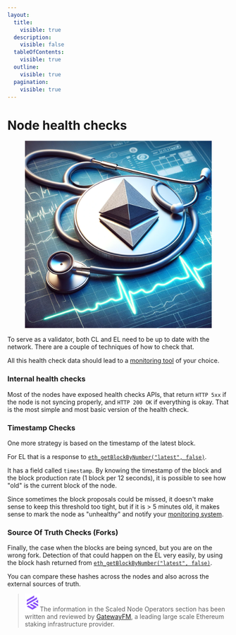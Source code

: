 ```yaml
---
layout:
  title:
    visible: true
  description:
    visible: false
  tableOfContents:
    visible: true
  outline:
    visible: true
  pagination:
    visible: true
---
```


# Node health checks

<figure><img src="../.gitbook/assets/image (106).png" alt="" width="563"><figcaption></figcaption></figure>

To serve as a validator, both CL and EL need to be up to date with the network. There are a couple of techniques of how to check that.

All this health check data should lead to a [monitoring tool](https://github.com/gateway-fm/validator-kb/blob/main/reference/nodes/monitoring.md) of your choice.

### Internal health checks

Most of the nodes have exposed health checks APIs, that return `HTTP 5xx` if the node is not syncing properly, and `HTTP 200 OK` if everything is okay. That is the most simple and most basic version of the health check.

### Timestamp Checks

One more strategy is based on the timestamp of the latest block.

For EL that is a response to [`eth_getBlockByNumber("latest", false)`](https://docs.gateway.fm/v/api-docs/ethereum/eth\_getblockbynumber).

It has a field called `timestamp`. By knowing the timestamp of the block and the block production rate (1 block per 12 seconds), it is possible to see how "old" is the current block of the node.

Since sometimes the block proposals could be missed, it doesn't make sense to keep this threshold too tight, but if it is > 5 minutes old, it makes sense to mark the node as "unhealthy" and notify your [monitoring system](https://github.com/gateway-fm/validator-kb/blob/main/reference/nodes/monitoring.md).

### Source Of Truth Checks (Forks)

Finally, the case when the blocks are being synced, but you are on the wrong fork. Detection of that could happen on the EL very easily, by using the block hash returned from [`eth_getBlockByNumber("latest", false)`](https://docs.gateway.fm/v/api-docs/ethereum/eth\_getblockbynumber).

You can compare these hashes across the nodes and also across the external sources of truth.

> <img src="../.gitbook/assets/image (8).png" alt="" data-size="line">The information in the Scaled Node Operators section has been written and reviewed by [GatewayFM](https://gateway.fm), a leading large scale Ethereum staking infrastructure provider.
